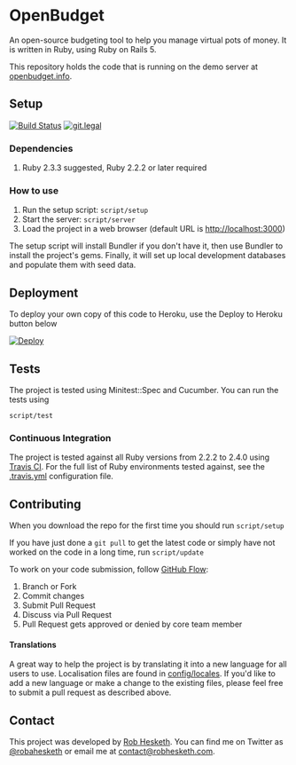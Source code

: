 # OpenBudget

An open-source budgeting tool to help you manage virtual pots of money. It is written in Ruby, using Ruby on Rails 5.

This repository holds the code that is running on the demo server at [openbudget.info](http://openbudget.info).

## Setup

[![Build Status](https://travis-ci.org/RHesketh/OpenBudget.svg?branch=develop)](https://travis-ci.org/RHesketh/OpenBudget)
[![git.legal](https://git.legal/projects/3591/badge.svg?key=c7f9741cc5904807fef1 "Number of libraries approved")](https://git.legal/projects/3591)

### Dependencies
1. Ruby 2.3.3 suggested, Ruby 2.2.2 or later required

### How to use

1. Run the setup script: `script/setup`
1. Start the server: `script/server`
1. Load the project in a web browser (default URL is [http://localhost:3000](http://localhost:3000))

The setup script will install Bundler if you don't have it, then use Bundler to install the project's gems. Finally, it will set up local development databases and populate them with seed data.

## Deployment

To deploy your own copy of this code to Heroku, use the Deploy to Heroku button below

[![Deploy](https://www.herokucdn.com/deploy/button.svg)](https://heroku.com/deploy)

<!-- TODO: Add Puppet/Ansible/etc config here, not just Heroku -->

## Tests

The project is tested using Minitest::Spec and Cucumber. You can run the tests using

`script/test`

### Continuous Integration

The project is tested against all Ruby versions from 2.2.2 to 2.4.0 using [Travis CI](http://travisci.org). For the full list of Ruby environments tested against, see the [.travis.yml](.travis.yml) configuration file.

## Contributing

When you download the repo for the first time you should run
`script/setup`

If you have just done a `git pull` to get the latest code or simply have not worked on the code in a long time, run
`script/update`

To work on your code submission, follow [GitHub Flow](https://guides.github.com/introduction/flow/):

1. Branch or Fork
1. Commit changes
1. Submit Pull Request
1. Discuss via Pull Request
1. Pull Request gets approved or denied by core team member


#### Translations

A great way to help the project is by translating it into a new language for all users to use. Localisation files are found in [config/locales](config/locales/). If you'd like to add a new language or make a change to the existing files, please feel free to submit a pull request as described above.

## Contact

This project was developed by [Rob Hesketh](http://robhesketh.com). You can find me on Twitter as [@robahesketh](http://twitter.com/robahesketh) or email me at [contact@robhesketh.com](mailto:contact@robhesketh.com).